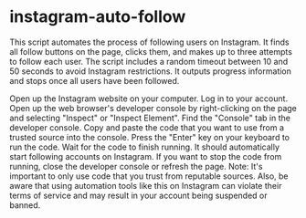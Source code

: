 # instagram-auto-follow
This script automates the process of following users on Instagram. It finds all follow buttons on the page, clicks them, and makes up to three attempts to follow each user. The script includes a random timeout between 10 and 50 seconds to avoid Instagram restrictions. It outputs progress information and stops once all users have been followed.


Open up the Instagram website on your computer.
Log in to your account.
Open up the web browser's developer console by right-clicking on the page and selecting "Inspect" or "Inspect Element".
Find the "Console" tab in the developer console.
Copy and paste the code that you want to use from a trusted source into the console.
Press the "Enter" key on your keyboard to run the code.
Wait for the code to finish running. It should automatically start following accounts on Instagram.
If you want to stop the code from running, close the developer console or refresh the page.
Note: It's important to only use code that you trust from reputable sources. Also, be aware that using automation tools like this on Instagram can violate their terms of service and may result in your account being suspended or banned.
